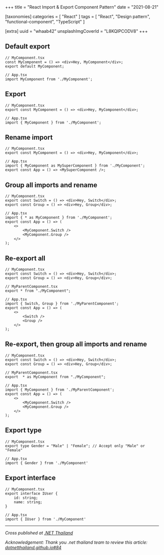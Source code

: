 +++
title = "React Import & Export Component Pattern"
date = "2021-08-21"

[taxonomies]
categories = [ "React" ]
tags = [
  "React",
  "Design pattern",
  "functional-component",
  "TypeScript"
]

[extra]
uuid = "whaab42"
unsplashImgCoverId = "L8KQIPCODV8"
+++

## Default export

```tsx
// MyComponent.tsx
const MyComponent = () => <div>Hey, MyComponent</div>;
export default MyComponent;

// App.tsx
import MyComponent from './MyComponent';
```

## Export

```tsx
// MyComponent.tsx
export const MyComponent = () => <div>Hey, MyComponent</div>;

// App.tsx
import { MyComponent } from './MyComponent';
```

## Rename import

```tsx
// MyComponent.tsx
export const MyComponent = () => <div>Hey, MyComponent</div>;

// App.tsx
import { MyComponent as MySuperComponent } from './MyComponent';
export const App = () => <MySuperComponent />;
```

## Group all imports and rename

```tsx
// MyComponent.tsx
export const Switch = () => <div>Hey, Switch</div>;
export const Group = () => <div>Hey, Group</div>;

// App.tsx
import { * as MyComponent } from './MyComponent';
export const App = () => (
    <>
        <MyComponent.Switch />
        <MyComponent.Group />
    </>
);
```

## Re-export all

```tsx
// MyComponent.tsx
export const Switch = () => <div>Hey, Switch</div>;
export const Group = () => <div>Hey, Group</div>;

// MyParentComponent.tsx
export * from "./MyComponent";

// App.tsx
import { Switch, Group } from './MyParentComponent';
export const App = () => (
    <>
        <Switch />
        <Group />
    </>
);
```

## Re-export, then group all imports and rename

```tsx
// MyComponent.tsx
export const Switch = () => <div>Hey, Switch</div>;
export const Group = () => <div>Hey, Group</div>;

// MyParentComponent.tsx
export  * as MyComponent from "./MyComponent";

// App.tsx
import { MyComponent } from './MyParentComponent';
export const App = () => (
    <>
        <MyComponent.Switch />
        <MyComponent.Group />
    </>
);
```

## Export type

```tsx
// MyComponent.tsx
export type Gender = "Male" | "Female"; // Accept only "Male" or "Female"

// App.tsx
import { Gender } from './MyComponent'
```

## Export interface

```tsx
// MyComponent.tsx
export interface IUser {
    id: string;
    name: string;
}

// App.tsx
import { IUser } from './MyComponent'
```

---


*Cross published at [.NET Thailand](https://www.dotnetthailand.com/frontend-web/react-typescript/design-pattern)*

*Acknowledgement: Thank you .net thailand team to review this article: [dotnetthailand.github.io#84](https://github.com/dotnetthailand/dotnetthailand.github.io/pull/84/files)*
